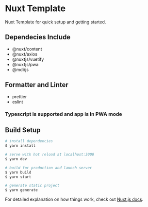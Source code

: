 # Nuxt Template

Nuxt Template for quick setup and getting started.

## Dependecies Include

- @nuxt/content
- @nuxt/axios
- @nuxtjs/vuetify
- @nuxtjs/pwa
- @mdi/js

## Formatter and Linter

- prettier
- eslint

### Typescript is supported and app is in PWA mode

## Build Setup

```bash
# install dependencies
$ yarn install

# serve with hot reload at localhost:3000
$ yarn dev

# build for production and launch server
$ yarn build
$ yarn start

# generate static project
$ yarn generate
```

For detailed explanation on how things work, check out [Nuxt.js docs](https://nuxtjs.org).
